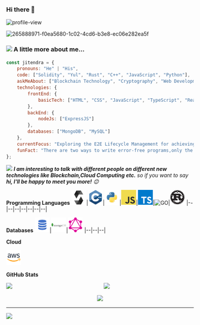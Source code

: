 ### Hi there 👋
<p align="left"> <img src="https://komarev.com/ghpvc/?username=jitendragangwar123&label=Profile%20views&color=0e75b6&style=flat" alt="profile-view" /> </p>

![265888971-f0ea5680-1c02-4cd6-b3e8-ec06e282ea5f](https://github.com/jitendragangwar123/jitendragangwar123/assets/76531339/a50b0128-15a6-4666-80d2-b82057ea589d)

### <img src="https://media.giphy.com/media/VgCDAzcKvsR6OM0uWg/giphy.gif" width="50"> A little more about me...  

```javascript
const jitendra = {
    pronouns: "He" | "His",
    code: ["Solidity", "Yul", "Rust", "C++", "JavaScript", "Python"],
    askMeAbout: ["Blockchain Technology", "Cryptography", "Web Development", "Cloud Computing"],
    technologies: {
        frontEnd: {
            basicTech: ["HTML", "CSS", "JavaScript", "TypeScript", "ReactJs", "NextJs"]
        },
        backEnd: {
            nodeJs: ["ExpressJS"]
        },
        databases: ["MongoDB", "MySQL"]
    },
    currentFocus: "Exploring the E2E Lifecycle Management for achieving a Net-Zero Transition through Blockchain Technology.",
    funFact: "There are two ways to write error-free programs,only the third one works"
};
```
<img src="https://media.giphy.com/media/LnQjpWaON8nhr21vNW/giphy.gif" width="60"> <em><b>I am interesting to talk with different people on different new technologies like Blockchain,Cloud Computing etc.</b> so if you want to say <b>hi, I'll be happy to meet you more!</b> 😊</em>

**Programming Languages**
<img title="solidity" alt="solidity" width="40px" src="https://raw.githubusercontent.com/github/explore/master/topics/solidity/solidity.png">|<img title="C++" alt="C++" width="40px" src="https://raw.githubusercontent.com/github/explore/master/topics/cpp/cpp.png">|<img title="Python" alt="Python" width="40px" src="https://raw.githubusercontent.com/github/explore/master/topics/python/python.png" />|<img alt="JS" title="JavaScript" width="40px" src="https://raw.githubusercontent.com/github/explore/master/topics/javascript/javascript.png">|<img alt="TS" title="TypeScript" width="40px" src="https://raw.githubusercontent.com/github/explore/master/topics/typescript/typescript.png">|<img alt="GO" title="Golang" width="40px" src="https://github.com/rfyiamcool/golang_logo/blob/master/png/golang_31.png">|<img alt="Rust" title="RUST" width="40px" src="https://raw.githubusercontent.com/github/explore/master/topics/rust/rust.png">
|--|--|--|--|--|--|--|

**Databases**
<img title="SQL" alt="SQL" width="40px" src="https://raw.githubusercontent.com/github/explore/master/topics/sql/sql.png">|<img title="MongoDB" alt="MongoDB" width="40px" src="https://raw.githubusercontent.com/github/explore/master/topics/mongodb/mongodb.png">|<img title="GraphQL" alt="GraphQL" width="40px" src="https://raw.githubusercontent.com/github/explore/master/topics/graphql/graphql.png">
|--|--|--|

**Cloud**

<img title="AWS" alt="AWS" width="40px" src="https://raw.githubusercontent.com/github/explore/master/topics/aws/aws.png">

**GitHub Stats**

<img src="https://github-readme-stats.vercel.app/api?username=alwwithu&theme=dark&hide_border=false&include_all_commits=true&count_private=true&layout=compact" width="48%" align="right" >

<img src="https://github-readme-stats.vercel.app/api?username=alwwithu&theme=dark&hide_border=false&include_all_commits=true&count_private=true"  width="48%">
<br/>
<p align="center">
<img src="https://github-readme-streak-stats.herokuapp.com/?user=alwwithu&theme=dark&hide_border=false"  >
</p>

---

<!-- footer image -->
![](https://i.imgur.com/waxVImv.png)



